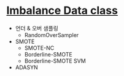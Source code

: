 # [Imbalance Data class](https://github.com/mjs1995/study/blob/main/ML/Imbalance%20Data%20class.ipynb)
- 언더 & 오버 샘플링
    * RandomOverSampler
-  SMOTE
    * SMOTE-NC
    * Borderline-SMOTE
    * Borderline-SMOTE SVM
- ADASYN
